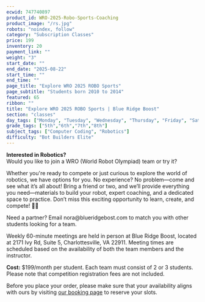 ```yaml
---
ecwid: 747740897
product_id: WRO-2025-Robo-Sports-Coaching
product_image: "/rs.jpg"
robots: "noindex, follow"
category: "Subscription Classes"
price: 199
inventory: 20
payment_link: ""
weight: "3"
start_date: ""
end_date: "2025-08-22"
start_time: ""
end_time: ""
page_title: "Explore WRO 2025 ROBO Sports"
page_subtitle: "Students born 2010 to 2014"
featured: 65
ribbon: ""
title: "Explore WRO 2025 ROBO Sports | Blue Ridge Boost"
section: "classes"
day_tags: ["Monday", "Tuesday", "Wednesday", "Thursday", "Friday", "Saturday", "Sunday"]
grade_tags: ["5th","6th","7th","8th"]
subject_tags: ["Computer Coding", "Robotics"]
difficulty: "Bot Builders Elite"
---
```

<p><strong>Interested in Robotics?</strong><br>Would you like to join a WRO (World Robot Olympiad) team or try it?</p><p>Whether you're ready to compete or just curious to explore the world of robotics, we have options for you. No experience? No problem—come and see what it’s all about! Bring a friend or two, and we’ll provide everything you need—materials to build your robot, expert coaching, and a dedicated space to practice. Don’t miss this exciting opportunity to learn, create, and compete! 🚀🤖 </p><p>Need a partner? Email nora@blueridgebost.com to match you with other students looking for a team.</p><p>Weekly 60-minute meetings are held in person at Blue Ridge Boost, located at 2171 Ivy Rd, Suite 5, Charlottesville, VA 22911. Meeting times are scheduled based on the availability of both the team members and the instructor.</p><p><strong>Cost:</strong> $199/month per student. Each team must consist of 2 or 3 students. Please note that competition registration fees are not included.</p><p>Before you place your order, please make sure that your availability aligns with ours by visiting <a href="https://blueridgeboost-wro-robosports.youcanbook.me" target="_blank">our booking page</a> to reserve your slots.<br></p>
